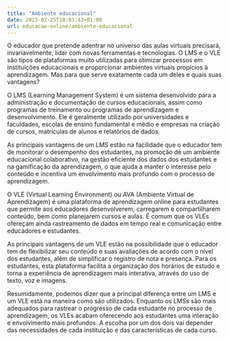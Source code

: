 ```yaml
---
title: "Ambiente educacional"
date: 2023-02-25T10:03:43+01:00
url: educacao-online/ambiente-educacional
---
```


O educador que pretende adentrar no universo das aulas virtuais precisará, invariavelmente, lidar com novas ferramentas e tecnologias. O LMS e o VLE são tipos de plataformas muito utilizadas para otimizar processos em instituições educacionais e proporcionar ambientes virtuais propícios à aprendizagem. Mas para que serve exatamente cada um deles e quais suas vantagens?

O LMS \(Learning Management System\) é um sistema desenvolvido para a administração e documentação de cursos educacionais, assim como programas de treinamento ou programas de aprendizagem e desenvolvimento. Ele é geralmente utilizado por universidades e faculdades, escolas de ensino fundamental e médio e empresas na criação de cursos, matrículas de alunos e relatórios de dados.

As principais vantagens de um LMS estão na facilidade que o educador tem de monitorar o desempenho dos estudantes, na promoção de um ambiente educacional colaborativo, na gestão eficiente dos dados dos estudantes e na gamificação da aprendizagem, o que ajuda a manter o interesse pelo conteúdo e incentiva um envolvimento mais profundo com o processo de aprendizagem. 

O VLE \(Virtual Learning Environment\) ou AVA \(Ambiente Virtual de Aprendizagem\) é uma plataforma de aprendizagem online para estudantes que permite aos educadores desenvolverem, carregarem e compartilharem conteúdo, bem como planejarem cursos e aulas. É comum que os VLEs ofereçam ainda rastreamento de dados em tempo real e comunicação entre educadores e estudantes.

As principais vantagens de um VLE estão na possibilidade que o educador tem de flexibilizar seu conteúdo e suas avaliações de acordo com o nível dos estudantes, além de simplificar o registro de nota e presença. Para os estudantes, esta plataforma facilita a organização dos horários de estudo e torna a experiência de aprendizagem mais interativa, através do uso de texto, voz e imagens.

Resumidamente, podemos dizer que a principal diferença entre um LMS e um VLE está na maneira como são utilizados. Enquanto os LMSs são mais adequados para rastrear o progresso de cada estudante no processo de aprendizagem, os VLEs acabam oferecendo aos estudantes uma interação e envolvimento mais profundos. A escolha por um dos dois vai depender das necessidades de cada instituição e das características de cada curso.